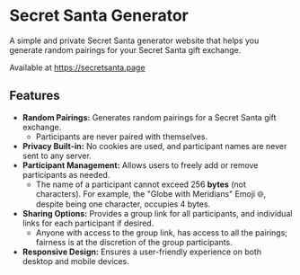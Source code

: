 # Secret Santa Generator

A simple and private Secret Santa generator website that helps you generate random pairings for your Secret Santa gift exchange.

Available at <https://secretsanta.page>

## Features

- **Random Pairings:** Generates random pairings for a Secret Santa gift exchange.
  - Participants are never paired with themselves.
- **Privacy Built-in:** No cookies are used, and participant names are never sent to any server.
- **Participant Management:** Allows users to freely add or remove participants as needed.
  - The name of a participant cannot exceed 256 **bytes** (not characters). For example, the "Globe with Meridians" Emoji 🌐, despite being one character, occupies 4 bytes.
- **Sharing Options:** Provides a group link for all participants, and individual links for each participant if desired.
  - Anyone with access to the group link, has access to all the pairings; fairness is at the discretion of the group participants.
- **Responsive Design:** Ensures a user-friendly experience on both desktop and mobile devices.
